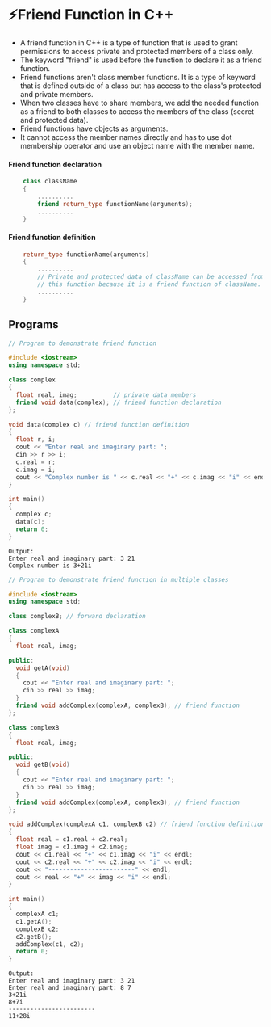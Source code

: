 # ⚡Friend Function in C++

- A friend function in C++ is a type of function that is used to grant permissions to access private and protected members of a class only.
- The keyword "friend" is used before the function to declare it as a friend function.
- Friend functions aren't class member functions. It is a type of keyword that is defined outside of a class but has access to the class's protected and private members.
- When two classes have to share members, we add the needed function as a friend to both classes to access the members of the class (secret and protected data).
- Friend functions have objects as arguments.
- It cannot access the member names directly and has to use dot membership operator and use an object name with the member name.

#### Friend function declaration

```cpp
    class className
    {
        ..........
        friend return_type functionName(arguments);
        ..........
    }
```

#### Friend function definition

```cpp
    return_type functionName(arguments)
    {
        ..........
        // Private and protected data of className can be accessed from
        // this function because it is a friend function of className.
        ..........
    }
```

## Programs

```cpp
// Program to demonstrate friend function

#include <iostream>
using namespace std;

class complex
{
  float real, imag;          // private data members
  friend void data(complex); // friend function declaration
};

void data(complex c) // friend function definition
{
  float r, i;
  cout << "Enter real and imaginary part: ";
  cin >> r >> i;
  c.real = r;
  c.imag = i;
  cout << "Complex number is " << c.real << "+" << c.imag << "i" << endl;
}

int main()
{
  complex c;
  data(c);
  return 0;
}
```

```
Output:
Enter real and imaginary part: 3 21
Complex number is 3+21i
```

```cpp
// Program to demonstrate friend function in multiple classes

#include <iostream>
using namespace std;

class complexB; // forward declaration

class complexA
{
  float real, imag;

public:
  void getA(void)
  {
    cout << "Enter real and imaginary part: ";
    cin >> real >> imag;
  }
  friend void addComplex(complexA, complexB); // friend function
};

class complexB
{
  float real, imag;

public:
  void getB(void)
  {
    cout << "Enter real and imaginary part: ";
    cin >> real >> imag;
  }
  friend void addComplex(complexA, complexB); // friend function
};

void addComplex(complexA c1, complexB c2) // friend function definition
{
  float real = c1.real + c2.real;
  float imag = c1.imag + c2.imag;
  cout << c1.real << "+" << c1.imag << "i" << endl;
  cout << c2.real << "+" << c2.imag << "i" << endl;
  cout << "------------------------" << endl;
  cout << real << "+" << imag << "i" << endl;
}

int main()
{
  complexA c1;
  c1.getA();
  complexB c2;
  c2.getB();
  addComplex(c1, c2);
  return 0;
}
```

```
Output:
Enter real and imaginary part: 3 21
Enter real and imaginary part: 8 7
3+21i
8+7i
------------------------
11+28i
```

